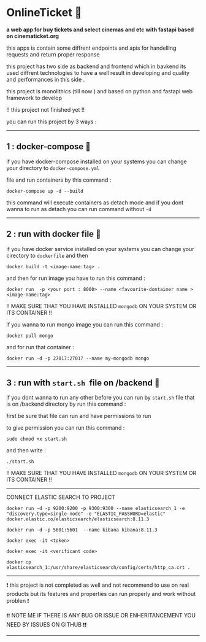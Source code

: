 # OnlineTicket 🎫

**a web app for buy tickets and select cinemas and etc with fastapi based on cinematicket.org** 

this apps is contain some diffrent endpoints and apis for handelling requests and return proper response 

this project has two side as backend and frontend which in bavkend its used diffrent technologies 
to have a well  result in developing and quality and performances in this side .

this project is monolithics (till now ) and based on python and fastapi web framework to develop 

!! this project not finished yet !! 

you can run this project by 3 ways :

___________________________________________________
1 : docker-compose 🥇
-----------------------------------------------------

if you have docker-compose installed on your systems you can change your directory to `` docker-compose.yml ``

file and run containers by this command :

``docker-compose up -d --build `` 

this command will execute containers as detach mode and if you dont wanna to run as detach you can run command without ``-d `` 
_____________________________________________
2 : run with docker file 🥈
-------------------------------------------------------------------

if you have docker service installed on your systems you can change your cirectory to ``dockerfile`` and then

``docker build -t <image-name:tag> . ``

and then for run image you have to run this command :

``docker run  -p <your port : 8000> --name <favourite-dontainer name > <image-name:tag>``

!! MAKE SURE THAT YOU HAVE INSTALLED `mongodb` ON YOUR SYSTEM OR ITS CONTAINER  !!

if you wanna to run mongo image you can run this command :

`` docker pull mongo ``

and for run that container  :

`` docker run -d -p 27017:27017 --name my-mongodb mongo ``

_________________________________________________
3 : run with `start.sh `file on /backend  🥉
----------------------------------------
if you dont wanna to run any other before you can run by `start.sh` file that is on /backend directory by run this command :

first be sure that file can run and have permissions to run 

to give permission you can run this command :

`sudo chmod +x start.sh`

and then write :

`./start.sh`

!! MAKE SURE THAT YOU HAVE INSTALLED `mongodb` ON YOUR SYSTEM OR ITS CONTAINER  !!


-------------------------------------------------------------


CONNECT ELASTIC SEARCH TO PROJECT 

 
```docker run -d -p 9200:9200 -p 9300:9300 --name elasticsearch_1 -e "discovery.type=single-node" -e "ELASTIC_PASSWORD=elastic" docker.elastic.co/elasticsearch/elasticsearch:8.11.3```


```docker run -d -p 5601:5601  --name kibana kibana:8.11.3```


```docker exec -it <token>```


```docker exec -it <verificant code>```


```docker cp elasticsearch_1:/usr/share/elasticsearch/config/certs/http_ca.crt .```


-------------------------------------------------------------

 ❗ this project is not completed as well and not recommend to use on real products but its features and properties can run properly and work without problen ❗


❗❗ NOTE ME IF THERE IS ANY BUG OR ISSUE OR ENHERITANCEMENT YOU NEED BY ISSUES ON GITHUB ❗❗


--------------------------------------------------------------

